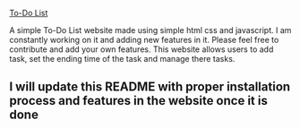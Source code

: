 [To-Do List](https://to-do-list-sage-tau.vercel.app/)

A simple To-Do List website made using simple html css and javascript. I am constantly working on it and adding new features in it. Please feel free to contribute and add your own features.
This website allows users to add task, set the ending time of the task and manage there tasks.

<h2>I will update this README with proper installation process and features in the website once it is done</h2>
